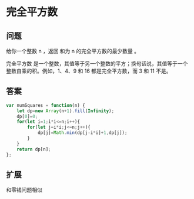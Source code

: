 # 完全平方数
## 问题
给你一个整数 n ，返回 和为 n 的完全平方数的最少数量 。

完全平方数 是一个整数，其值等于另一个整数的平方；换句话说，其值等于一个整数自乘的积。例如，1、4、9 和 16 都是完全平方数，而 3 和 11 不是。
## 答案
```js
var numSquares = function(n) {
    let dp=new Array(n+1).fill(Infinity);
    dp[0]=0;
    for(let i=1;i*i<=n;i++){
        for(let j=i*i;j<=n;j++){
            dp[j]=Math.min(dp[j-i*i]+1,dp[j]);
        }
    }
    return dp[n];
};
```
## 扩展
和零钱问题相似
